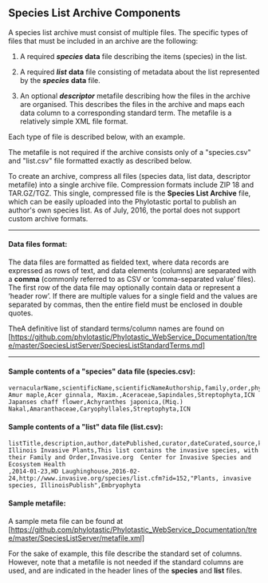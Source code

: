 ## Species List Archive Components

A species list archive must consist of multiple files. The specific types of files that must be included in an archive are the following:

1. A required __*species*__ __data__ file describing the items (species) in the list. 
2. A required __*list*__ __data__ file consisting of metadata about the list represented by the __*species*__ __data__ file. 

3. An optional __*descriptor*__ metafile describing how the files in the archive are organised. This describes the files in the archive and maps each data column to a corresponding standard term. The metafile is a relatively simple XML file format. 

Each type of file is described below, with an example. 

The metafile is not required if the archive consists only of a "species.csv" and "list.csv" file formatted exactly as described below. 

To create an archive, compress all files (species data, list data, descriptor metafile) into a single archive file. Compression formats include ZIP 18 and TAR.GZ/TGZ. This single, compressed file is the __Species List Archive__ file, which can be easily uploaded into the Phylotastic portal to publish an author's own species list.  As of July, 2016, the portal does not support custom archive formats.  

---

#### Data files format:
The data files are formatted as fielded text, where data records are expressed as rows of text, and data elements (columns) are separated with a __comma__ (commonly referred to as CSV or ‘comma-separated value’ files). The first row of the data file may optionally contain data or represent a ‘header row’. If there are multiple values for a single field and the values are separated by commas, then the entire field must be enclosed in double quotes.

TheA definitive list of standard terms/column names are found on [https://github.com/phylotastic/Phylotastic_WebService_Documentation/tree/master/SpeciesListServer/SpeciesListStandardTerms.md] 

---

#### Sample contents of a "species" data file (species.csv):
``` text
vernacularName,scientificName,scientificNameAuthorship,family,order,phylum,nomenclaturalCode
Amur maple,Acer ginnala, Maxim.,Aceraceae,Sapindales,Streptophyta,ICN
Japanses chaff flower,Achyranthes japonica,(Miq.) Nakal,Amaranthaceae,Caryophyllales,Streptophyta,ICN
```
#### Sample contents of a "list" data file (list.csv):
``` text
listTitle,description,author,datePublished,curator,dateCurated,source,keywords,focalClade,extraInfo
Illinois Invasive Plants,This list contains the invasive species, with their Family and Order,Invasive.org  Center for Invasive Species and Ecosystem Health
,2014-01-23,HD Laughinghouse,2016-02-24,http://www.invasive.org/species/list.cfm?id=152,"Plants, invasive species, IllinoisPublish",Embryophyta
```

#### Sample metafile:
A sample meta file can be found at [https://github.com/phylotastic/Phylotastic_WebService_Documentation/tree/master/SpeciesListServer/metafile.xml]

For the sake of example, this file describe the standard set of columns. However, note that a metafile is not needed if the standard columns are used, and are indicated in the header lines of the __species__ and __list__ files.  
